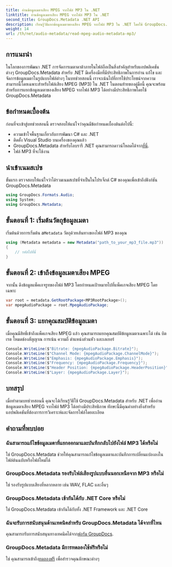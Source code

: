 ```yaml
---
title: อ่านข้อมูลเมตาเสียง MPEG จากไฟล์ MP3 ใน .NET
linktitle: อ่านข้อมูลเมตาเสียง MPEG จากไฟล์ MP3 ใน .NET
second_title: GroupDocs.Metadata .NET API
description: เรียนรู้วิธีแยกข้อมูลเมตาของเสียง MPEG จากไฟล์ MP3 ใน .NET โดยใช้ GroupDocs.Metadata ปรับปรุงความสามารถในการวิเคราะห์ไฟล์ของคุณ
weight: 14
url: /th/net/audio-metadata/read-mpeg-audio-metadata-mp3/
---
```

## การแนะนำ
ในโลกของการพัฒนา .NET การจัดการเมตาดาต้าภายในไฟล์ถือเป็นสิ่งสำคัญสำหรับแอปพลิเคชันต่างๆ GroupDocs.Metadata สำหรับ .NET มีเครื่องมือที่มีประสิทธิภาพในการอ่าน แก้ไข และจัดการข้อมูลเมตาในรูปแบบไฟล์ต่างๆ ในบทช่วยสอนนี้ เราจะเน้นไปที่การใช้ประโยชน์จากความสามารถนี้โดยเฉพาะสำหรับไฟล์เสียง MPEG (MP3) ใน .NET ในตอนท้ายของคู่มือนี้ คุณจะพร้อมสำหรับการแยกข้อมูลเมตาของเสียง MPEG จากไฟล์ MP3 ได้อย่างมีประสิทธิภาพโดยใช้ GroupDocs.Metadata
## ข้อกำหนดเบื้องต้น
ก่อนที่จะเข้าสู่บทช่วยสอนนี้ ตรวจสอบให้แน่ใจว่าคุณมีข้อกำหนดเบื้องต้นต่อไปนี้:
- ความเข้าใจพื้นฐานเกี่ยวกับการพัฒนา C# และ .NET
- ติดตั้ง Visual Studio บนเครื่องของคุณแล้ว
-  GroupDocs.Metadata สำหรับไลบรารี .NET คุณสามารถดาวน์โหลดได้จาก[ที่นี่](https://releases.groupdocs.com/metadata/net/).
- ไฟล์ MP3 ที่จะใช้งาน
## นำเข้าเนมสเปซ
ขั้นแรก ตรวจสอบให้แน่ใจว่าได้รวมเนมสเปซที่จำเป็นในโปรเจ็กต์ C# ของคุณเพื่อเข้าถึงฟังก์ชัน GroupDocs.Metadata
```csharp
using GroupDocs.Formats.Audio;
using System;
using GroupDocs.Metadata;
```
## ขั้นตอนที่ 1: เริ่มต้นวัตถุข้อมูลเมตา
 เริ่มต้นด้วยการเริ่มต้น a`Metadata` วัตถุด้วยเส้นทางของไฟล์ MP3 ของคุณ
```csharp
using (Metadata metadata = new Metadata("path_to_your_mp3_file.mp3"))
{
    // รหัสไปที่นี่
}
```
## ขั้นตอนที่ 2: เข้าถึงข้อมูลเมตาเสียง MPEG
จากนั้น ดึงข้อมูลแพ็คเกจรูทของไฟล์ MP3 โดยกำหนดเป้าหมายไปที่แพ็คเกจเสียง MPEG โดยเฉพาะ
```csharp
var root = metadata.GetRootPackage<MP3RootPackage>();
var mpegAudioPackage = root.MpegAudioPackage;
```
## ขั้นตอนที่ 3: แยกคุณสมบัติข้อมูลเมตา
เมื่อคุณมีสิทธิ์เข้าถึงแพ็คเกจเสียง MPEG แล้ว คุณสามารถแยกคุณสมบัติข้อมูลเมตาเฉพาะได้ เช่น บิตเรต โหมดช่องสัญญาณ การเน้น ความถี่ ตำแหน่งส่วนหัว และเลเยอร์
```csharp
Console.WriteLine($"Bitrate: {mpegAudioPackage.Bitrate}");
Console.WriteLine($"Channel Mode: {mpegAudioPackage.ChannelMode}");
Console.WriteLine($"Emphasis: {mpegAudioPackage.Emphasis}");
Console.WriteLine($"Frequency: {mpegAudioPackage.Frequency}");
Console.WriteLine($"Header Position: {mpegAudioPackage.HeaderPosition}");
Console.WriteLine($"Layer: {mpegAudioPackage.Layer}");
```
## บทสรุป
เมื่อทำตามบทช่วยสอนนี้ คุณจะได้เรียนรู้วิธีใช้ GroupDocs.Metadata สำหรับ .NET เพื่ออ่านข้อมูลเมตาเสียง MPEG จากไฟล์ MP3 ได้อย่างมีประสิทธิภาพ ทักษะนี้มีคุณค่าอย่างยิ่งสำหรับแอปพลิเคชันที่ต้องการการวิเคราะห์และจัดการไฟล์โดยละเอียด

## คำถามที่พบบ่อย
### ฉันสามารถแก้ไขข้อมูลเมตาที่แยกออกมาและบันทึกกลับไปยังไฟล์ MP3 ได้หรือไม่
ใช่ GroupDocs.Metadata ช่วยให้คุณสามารถแก้ไขข้อมูลเมตาและบันทึกการเปลี่ยนแปลงลงในไฟล์ต้นฉบับหรือไฟล์ใหม่ได้
### GroupDocs.Metadata รองรับไฟล์เสียงรูปแบบอื่นนอกเหนือจาก MP3 หรือไม่
ใช่ รองรับรูปแบบเสียงที่หลากหลาย เช่น WAV, FLAC และอื่นๆ
### GroupDocs.Metadata เข้ากันได้กับ .NET Core หรือไม่
ใช่ GroupDocs.Metadata เข้ากันได้กับทั้ง .NET Framework และ .NET Core
### ฉันจะรับการสนับสนุนด้านเทคนิคสำหรับ GroupDocs.Metadata ได้จากที่ไหน
 คุณสามารถรับการสนับสนุนทางเทคนิคได้จาก[ฟอรัม GroupDocs](https://forum.groupdocs.com/c/metadata/14).
### GroupDocs.Metadata มีการทดลองใช้ฟรีหรือไม่
 ใช่ คุณสามารถเข้าถึง[ทดลองฟรี](https://releases.groupdocs.com/) เพื่อสำรวจคุณลักษณะต่างๆ